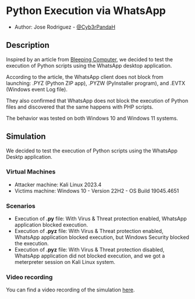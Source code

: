 # Python Execution via WhatsApp

* Author: Jose Rodriguez - [@Cyb3rPandaH](https://x.com/Cyb3rPandaH)

## Description

Inspired by an article from [Bleeping Computer](https://www.bleepingcomputer.com/news/security/whatsapp-for-windows-lets-python-php-scripts-execute-with-no-warning/), we decided to test the execution of Python scripts using the WhatsApp desktop application.

According to the article, the WhatsApp client does not block from launching: .PYZ (Python ZIP app), .PYZW (PyInstaller program), and .EVTX (Windows event Log file).

They also confirmed that WhatsApp does not block the execution of Python files and discovered that the same happens with PHP scripts.

The behavior was tested on both Windows 10 and Windows 11 systems.

## Simulation

We decided to test the execution of Python scripts using the WhatsApp Desktp application.

### Virtual Machines

* Attacker machine: Kali Linux 2023.4
* Victims machine: Windows 10 - Version 22H2 - OS Build 19045.4651

### Scenarios

* Execution of **.py** file: With Virus & Threat protection enabled, WhatsApp application blocked execution.
* Execution of **.pyz** file: With Virus & Threat protection enabled, WhatsApp application blocked execution, but Windows Security blocked the execution.
* Execution of **.pyz** file: With Virus & Threat protection disabled, WhatsApp application did not blocked execution, and we got a meterpreter session on Kali Linux system.

### Video recording

You can find a video recording of the simulation [here](https://youtu.be/T05vXpZXFJY?feature=shared).
